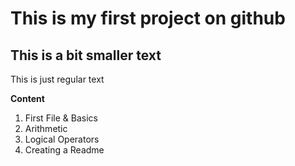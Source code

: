 # This is my first project on github
## This is a bit smaller text

This is just regular text

**Content**
1. First File & Basics
2. Arithmetic
3. Logical Operators
4. Creating a Readme
